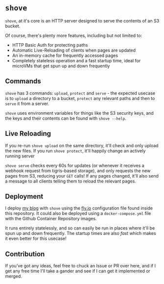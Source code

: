 # `shove`

`shove`, at it's core is an HTTP server designed to serve the contents of an S3 bucket.

Of course, there's plenty more features, including but not limited to:
- HTTP Basic Auth for protecting paths
- Automatic Live-Reloading of clients when pages are updated
- An in-memory cache for frequently accessed pages
- Completely stateless operation and a fast startup time, ideal for microVMs that get spun up and down frequently

## Commands

`shove` has 3 commands: `upload`, `protect` and `serve` - the expected usecase is to `upload` a directory to a bucket, `protect` any relevant paths and then to `serve` it from a server.

`shove` uses environment variables for things like the S3 security keys, and the keys and their contents can be found with `shove --help`.

## Live Reloading

If you re-run `shove upload` on the same directory, it'll check and only upload the new files. If you run `shove protect`, it'll happily change an actively running server

`shove serve` checks every 60s for updates (or whenever it receives a webhook request from tigris-based storage), and only requests the new pages from S3, reducing your `GET` calls! If any pages changed, it'll also send a message to all clients telling them to reload the relevant pages. 

## Deployment

I deploy [my blog](https://blog.maguire.tech) with `shove` using the [fly.io](https://fly.io) configuration file found inside this repository. It could also be deployed using a `docker-compose.yml` file with the Github Container Repository images.

It runs entirely statelessly, and so can easily be run in places where it'll be spun up and down frequently. The startup times are also *fast* which makes it even better for this usecase!

## Contribution

If you've got any ideas, feel free to chuck an Issue or PR over here, and if I get any free time I'll take a gander and see if I can get it implemented or merged.